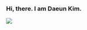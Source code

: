 ### Hi, there. I am Daeun Kim.

<a href="https://www.instagram.com/daeunknown/" target="_blank"><img src="https://img.shields.io/badge/#E4405F?style=flat-square&logo=appveyor&logo=file:///Users/bigdata/Downloads/instagram.svg&logoColor=#E4405F"/></a>

<!---
daeunknown/daeunknown is a ✨ special ✨ repository because its `README.md` (this file) appears on your GitHub profile.
You can click the Preview link to take a look at your changes.
--->
